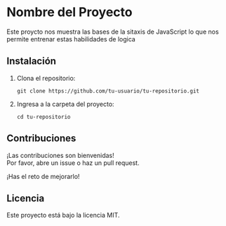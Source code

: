 # Nombre del Proyecto

Este proycto nos muestra las bases de la sitaxis de JavaScript lo que nos permite entrenar estas habilidades de logica 

## Instalación

1. Clona el repositorio:
   ```
   git clone https://github.com/tu-usuario/tu-repositorio.git
   ```
2. Ingresa a la carpeta del proyecto:
   ```
   cd tu-repositorio
   ```

## Contribuciones

¡Las contribuciones son bienvenidas!  
Por favor, abre un issue o haz un pull request.

¡Has el reto de mejorarlo!

## Licencia

Este proyecto está bajo la licencia MIT.
